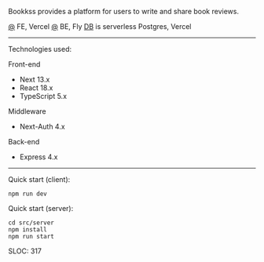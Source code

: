 Bookkss provides a platform for users to write and share book reviews.

[@](https://bookkss.com) FE, Vercel
[@](https://bookkss.fly.dev) BE, Fly
[DB](https://vercel.com/storage/postgres) is serverless Postgres, Vercel

---

Technologies used:

Front-end

- Next 13.x
- React 18.x
- TypeScript 5.x

Middleware

- Next-Auth 4.x

Back-end

- Express 4.x

---

Quick start (client):

```
npm run dev
```

Quick start (server):

```
cd src/server
npm install
npm run start
```

SLOC: 317
